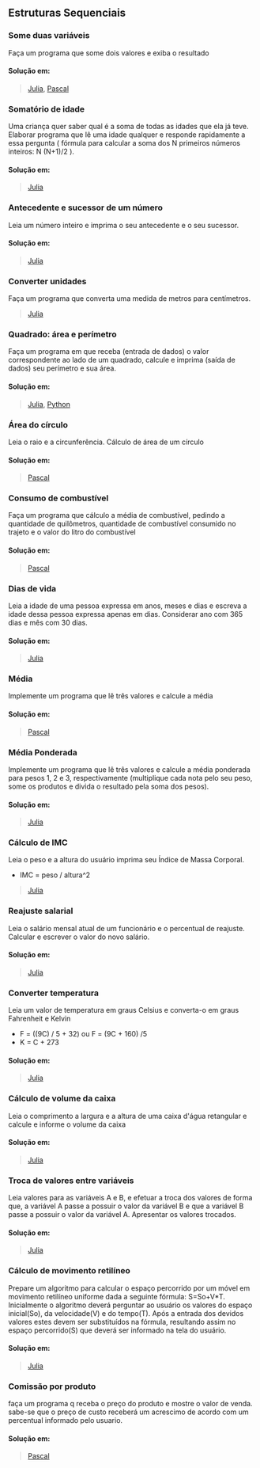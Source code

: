 ## Estruturas Sequenciais

###  Some duas variáveis 
Faça um programa que some dois valores e exiba o resultado
#### Solução em:
> [Julia](https://github.com/computersciencebr/algoritmo/tree/master/src/1-sequential-structures/julia/soma.jl),
 [Pascal](https://github.com/computersciencebr/algoritmo/tree/master/src/1-sequential-structures/pascal/soma.pas)

### Somatório de idade
Uma criança quer saber qual é a soma de todas as idades que ela já teve. Elaborar programa que lê
uma idade qualquer e responde rapidamente a essa pergunta ( fórmula para calcular a soma dos N primeiros números inteiros: N (N+1)/2 ).
#### Solução em:
> [Julia](https://github.com/computersciencebr/algoritmo/tree/master/src/1-sequential-structures/julia/somatorio-idade.jl)

### Antecedente e sucessor de um número
Leia um número inteiro e imprima o seu antecedente e o seu sucessor.
#### Solução em:
> [Julia](https://github.com/computersciencebr/algoritmo/tree/master/src/1-sequential-structures/julia/num-ant-suc.jl)

###  Converter unidades
Faça um programa que converta uma medida de metros para centímetros. 
> [Julia](https://github.com/computersciencebr/algoritmo/tree/master/src/1-sequential-structures/julia/metroToCm.jl)

### Quadrado: área e perímetro
Faça um programa em que receba (entrada de dados) o valor correspondente ao lado de um quadrado, calcule e imprima (saída de dados) seu perímetro e sua área.
#### Solução em:
> [Julia](https://github.com/computersciencebr/algoritmo/tree/master/src/1-sequential-structures/julia/quadrado.jl),
> [Python](https://github.com/computersciencebr/algoritmo/tree/master/src/1-sequential-structures/python/quadrado.pas)

### Área do círculo
Leia o raio e a circunferência. Cálculo de área de um círculo
#### Solução em:
> [Pascal](https://github.com/computersciencebr/algoritmo/tree/master/src/1-sequential-structures/pascal/area-circulo.pas)

### Consumo de combustível 
Faça um programa que cálculo a média de combustível, pedindo a quantidade de quilômetros, quantidade de combustível consumido no trajeto e o valor do litro do combustível
#### Solução em:
> [Pascal](https://github.com/computersciencebr/algoritmo/tree/master/src/1-sequential-structures/pascal/consumo-combustivel.pas)

### Dias de vida
Leia a idade de uma pessoa expressa em anos, meses e dias e escreva a idade dessa pessoa expressa apenas em dias.
Considerar ano com 365 dias e mês com 30 dias.
#### Solução em:
> [Julia](https://github.com/computersciencebr/algoritmo/tree/master/src/1-sequential-structures/julia/dias-vida.jl)

### Média 
Implemente um programa que lê três valores e calcule a média
#### Solução em:
> [Pascal](https://github.com/computersciencebr/algoritmo/tree/master/src/1-sequential-structures/pascal/media.pas)

### Média Ponderada
Implemente um programa que lê três valores e calcule a média ponderada para pesos 1, 2 e 3, respectivamente (multiplique cada nota pelo seu peso, some os produtos e divida o resultado pela soma dos pesos).
#### Solução em:
> [Julia](https://github.com/computersciencebr/algoritmo/tree/master/src/1-sequential-structures/julia/media-ponderada.jl)

### Cálculo de IMC 
Leia o peso e a altura do usuário imprima seu Índice de Massa Corporal. 
* IMC = peso / altura^2
> [Julia](https://github.com/computersciencebr/algoritmo/tree/master/src/1-sequential-structures/julia/calc-imc.jl)

### Reajuste salarial
Leia o salário mensal atual de um funcionário e o percentual de reajuste. 
Calcular e escrever o valor do novo salário.
#### Solução em:
> [Julia](https://github.com/computersciencebr/algoritmo/tree/master/src/1-sequential-structures/julia/reajuste-salarial.jl)

### Converter temperatura
Leia um valor de temperatura em graus Celsius e converta-o em graus Fahrenheit e Kelvin
* F = ((9C) / 5 + 32) ou F = (9C + 160) /5
* K = C + 273 
#### Solução em:
> [Julia](https://github.com/computersciencebr/algoritmo/tree/master/src/1-sequential-structures/julia/temperatura.jl)

### Cálculo de volume da caixa
Leia o comprimento a largura e a altura de uma caixa d'água retangular e calcule e informe o volume da caixa
#### Solução em:
> [Julia](https://github.com/computersciencebr/algoritmo/tree/master/src/1-sequential-structures/julia/caixa-volume.jl)

### Troca de valores entre variáveis
 Leia valores para as variáveis A e B, e efetuar a troca dos valores de forma que, a variável A passe a possuir o valor da variável B e que a variável B passe a possuir o valor da variável A.  Apresentar os valores trocados.
 #### Solução em:
 > [Julia](https://github.com/computersciencebr/algoritmo/tree/master/src/1-sequential-structures/julia/troca.jl)  

### Cálculo de movimento retilíneo 
Prepare um algoritmo para calcular o espaço percorrido por um móvel em movimento retilíneo uniforme dada a seguinte fórmula: S=So+V*T. 
Inicialmente o algoritmo deverá perguntar ao usuário os valores do espaço inicial(So), da velocidade(V) e do tempo(T). 
Após a entrada dos devidos valores estes devem ser substituídos na fórmula, resultando assim no espaço percorrido(S) que deverá ser informado na tela do usuário.  
#### Solução em:
 > [Julia](https://github.com/computersciencebr/algoritmo/tree/master/src/1-sequential-structures/julia/mru.jl)  

 ### Comissão por produto
faça um programa q receba o preço do produto e mostre o valor de venda. 
sabe-se que o preço de custo receberá um acrescimo de acordo com um percentual informado pelo usuario.
#### Solução em:
> [Pascal](https://github.com/computersciencebr/algoritmo/tree/master/src/1-sequential-structures/pascal/comissao-produto.pas)